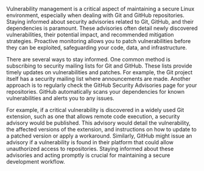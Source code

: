 Vulnerability management is a critical aspect of maintaining a secure Linux environment, especially when dealing with Git and GitHub repositories. Staying informed about security advisories related to Git, GitHub, and their dependencies is paramount. These advisories often detail newly discovered vulnerabilities, their potential impact, and recommended mitigation strategies. Proactive monitoring allows you to patch vulnerabilities before they can be exploited, safeguarding your code, data, and infrastructure.

There are several ways to stay informed. One common method is subscribing to security mailing lists for Git and GitHub. These lists provide timely updates on vulnerabilities and patches. For example, the Git project itself has a security mailing list where announcements are made. Another approach is to regularly check the GitHub Security Advisories page for your repositories. GitHub automatically scans your dependencies for known vulnerabilities and alerts you to any issues.

For example, if a critical vulnerability is discovered in a widely used Git extension, such as one that allows remote code execution, a security advisory would be published. This advisory would detail the vulnerability, the affected versions of the extension, and instructions on how to update to a patched version or apply a workaround. Similarly, GitHub might issue an advisory if a vulnerability is found in their platform that could allow unauthorized access to repositories. Staying informed about these advisories and acting promptly is crucial for maintaining a secure development workflow.